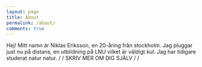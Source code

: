 ```yaml
---
layout: page
title: About
permalink: /about/
comments: true
---
```


Hej! Mitt namn är Niklas Eriksson, en 20-åring från stockholm. Jag pluggar just
nu på distans, en utbildning på LNU vilket är väldigt kul. Jag har tidigare 
studerat natur natur.
/ / SKRIV MER OM DIG SJÄLV / /